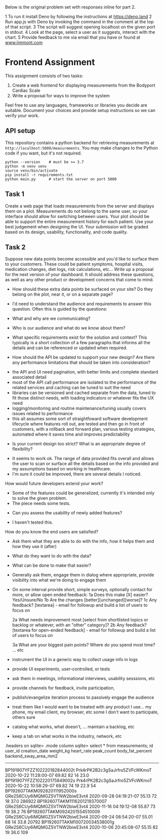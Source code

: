 Below is the original problem set with responses inline for part 2.

1 To run it install Deno by following the instructions at https://deno.land
2 Run app.js with Deno by invoking the command in the comment at the top of that script.
3 The script will suggest opening localhost on the given port in stdout.
4 Look at the page, select a user as it suggests, interact with the chart.
5 Provide feedback to me via email that you have or found at www.jimmont.com


# Frontend Assignment

This assignment consists of two tasks:
1. Create a web frontend for displaying measurements from the Bodyport Cardiac Scale
2. Write a proposal for ways to improve the system

Feel free to use any languages, frameworks or libraries you decide are suitable.
Document your choices and provide setup instructions so we can verify your work.

## API setup
This repository contains a python backend for retrieving measurements at `http://localhost:5000/measurements`.
You may make changes to the Python code if you want, but it's not required.

```
python --version    # must be >= 3.7
python -m venv venv
source venv/bin/activate
pip install -r requirements.txt
python main.py      # start the server on port 5000 
```

## Task 1
Create a web page that loads measurements from the server and displays them on a plot.
Measurements do not belong to the same user, so your interface should allow for switching between users.
Your plot should be able to support the entire measurement history for each patient.
Use your best judgement when designing the UI.
Your submission will be graded based on its design, usability, functionality, and code quality.

## Task 2
Suppose new data points become accessible and you'd like to surface them to your customers.
These could be patient symptoms, hospital visits, medication changes, diet logs, risk calculations, etc...
Write up a proposal for the next version of your dashboard.
It should address these questions, as well as any other product or development concerns that come to mind.
* How should these extra data points be surfaced on your site?
Do they belong on the plot, near it, or on a separate page?

- I'd need to understand the audience and requirements to answer this question.
Often this is guided by the questions:
* What and why are we communicating?
* Who is our audience and what do we know about them?
* What specific requirements exist for the solution and context?
This typically is a short collection of a few paragraphs that informs all the details and can be referenced or updated when required.

* How should the API be updated to support your new design?
Are there any performance limitations that should be taken into consideration?
- the API and UI need pagination, with better limits and complete standard associated detail
- most of the API call performance are isolated to the performance of the related services and caching can be tuned to suit the need
- libraries can be versioned and cached separate from the data, tuned to fit those distinct needs, with loading indicators or whatever fits the UX need
- logging/monitoring and routine maintenance/tuning usually covers issues related to performance
- this all assumes some sort of straightfoward software development lifecycle where features roll out, are tested and then go in front of customers, with a rollback and forward plan, various testing strategies, automated where it saves time and improves predictability

* Is your current design too strict?
What is an appropriate degree of flexibility?
- It seems to work ok. The range of data provided fits overall and allows the user to scan or surface all the details based on the info provided and my assumptions based on working in healthcare.
- I'm sure it could be improved, there are several details I noticed.

How would future developers extend your work?
- Some of the features could be generalized, currently it's intended only to solve the given problem.
- The piece needs some tests.

* Can you assess the usability of newly added features?
- I haven't tested this.

How do you know the end users are satisfied?
- Ask them what they are able to do with the info, how it helps them and how they use it (after)
- What do they want to do with the data?
- What can be done to make that easier?
- Generally ask them, engage them in dialog where appropriate, provide visibility into what we're doing to engage them
- On some interval provide short, simple surveys, optionally contact for more, or allow open ended feedback:
	1a Does this make [X] easier? Yes/Unsure/No
	1b Are the changes [better][unchanged][worse]?
	1c Any feedback? [textarea]
		- email for followup and build a list of users to focus on

	2a What needs improvement most [select from shortlisted topics or backlog or whatever, with an "other" category]?
	2b Any feedback? [textarea for open-ended feedback]
		- email for followup and build a list of users to focus on

	3a What are your biggest pain points? Where do you spend most time? ... etc

- instrument the UI in a generic way to collect usage info in logs

- provide UI experiments, user-controlled, or tests

- ask them in meetings, informational interviews, usability sesssions, etc

- provide channels for feedback, invite participation,

- publish/evangelize iteration process to passively engage the audience 

- treat them like I would want to be treated with any product I use... my phone, my email client, my browser, etc
	some I don't want to participate, others sure
	
- catalog what works, what doesn't, ... maintain a backlog, etc

- keep a tab on what works in the industry, network, etc

.headers on
sqlite> .mode column
sqlite> select * from measurements;
id                            user_id                         creation_date           weight_kg   heart_rate  peak_count  body_fat_percent  backend_sway_area_mm2
----------------------------  ------------------------------  ----------------------  ----------  ----------  ----------  ----------------  ---------------------
BP191907YFZZ102220182844002t  Prk4rPK2B2c3gSaJrfro5ZVFcWKmoT  2020-10-22 11:28:00-07  69.82       82          14          23.0
BP191907YFZZ102220175849002s  Prk4rPK2B2c3gSaJrfro5ZVFcWKmoT  2020-10-22 10:58:29-07  69.82       74          19          22.9              54
BP192607TAKM092820111952000s  GRe2S6CUy6iMQMGZSVTNW2biwE3vt4  2020-09-28 04:19:21-07  55.13       72          18          37.0              286922
BP192607TAKM1116201219370007  GRe2S6CUy6iMQMGZSVTNW2biwE3vt4  2020-11-16 04:19:12-08  55.87       73          19          38.2              76
BP192607TAKM0924201554510009  GRe2S6CUy6iMQMGZSVTNW2biwE3vt4  2020-09-24 08:54:20-07  55.01       68          14          33.8              20792
BP192607TAKM100720034538001g  GRe2S6CUy6iMQMGZSVTNW2biwE3vt4  2020-10-06 20:45:08-07  55.15       82          19          36.0              109
